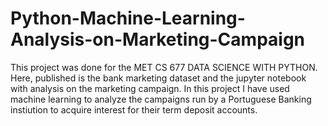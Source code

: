 # Python-Machine-Learning-Analysis-on-Marketing-Campaign
This project was done for the MET CS 677 DATA SCIENCE WITH PYTHON. Here, published is the bank marketing dataset and the jupyter notebook with analysis on the marketing campaign. In this project I have used machine learning to analyze the campaigns run by a Portuguese Banking instiution to acquire interest for their term deposit accounts.

